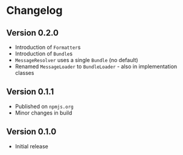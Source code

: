 # Changelog

## Version 0.2.0

* Introduction of `Formatter`s
* Introduction of `Bundle`s
* `MessageResolver` uses a single `Bundle` (no default)
* Renamed `MessageLoader` to `BundleLoader` - also in implementation classes

## Version 0.1.1

* Published on `npmjs.org`
* Minor changes in build

## Version 0.1.0

* Initial release